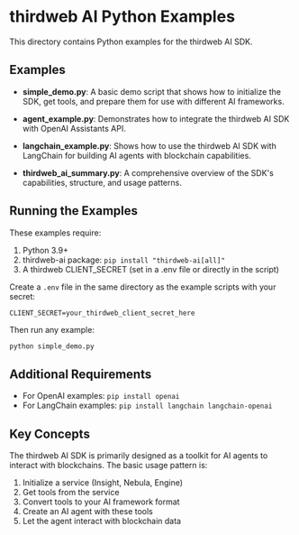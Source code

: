 # thirdweb AI Python Examples

This directory contains Python examples for the thirdweb AI SDK.

## Examples

- **simple_demo.py**: A basic demo script that shows how to initialize the SDK, get tools, and prepare them for use with different AI frameworks.

- **agent_example.py**: Demonstrates how to integrate the thirdweb AI SDK with OpenAI Assistants API.

- **langchain_example.py**: Shows how to use the thirdweb AI SDK with LangChain for building AI agents with blockchain capabilities.

- **thirdweb_ai_summary.py**: A comprehensive overview of the SDK's capabilities, structure, and usage patterns.

## Running the Examples

These examples require:

1. Python 3.9+
2. thirdweb-ai package: `pip install "thirdweb-ai[all]"`
3. A thirdweb CLIENT_SECRET (set in a .env file or directly in the script)

Create a `.env` file in the same directory as the example scripts with your secret:

```
CLIENT_SECRET=your_thirdweb_client_secret_here
```

Then run any example:

```bash
python simple_demo.py
```

## Additional Requirements

- For OpenAI examples: `pip install openai`
- For LangChain examples: `pip install langchain langchain-openai`

## Key Concepts

The thirdweb AI SDK is primarily designed as a toolkit for AI agents to interact with blockchains. The basic usage pattern is:

1. Initialize a service (Insight, Nebula, Engine)
2. Get tools from the service
3. Convert tools to your AI framework format
4. Create an AI agent with these tools
5. Let the agent interact with blockchain data
